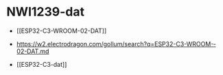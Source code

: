 
# NWI1239-dat 


- [[ESP32-C3-WROOM-02-DAT]]
- https://w2.electrodragon.com/gollum/search?q=ESP32-­C3-­WROOM-­02-DAT.md


- [[ESP32-C3-dat]]


